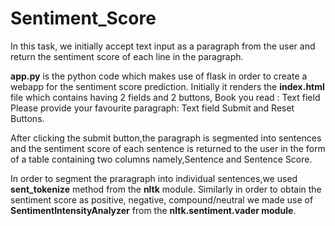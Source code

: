 # Sentiment_Score
In this task, we initially accept text input as a paragraph from the user and return the sentiment score of each line in the paragraph.


**app.py** is the python code which makes use of flask in order to create a webapp for the sentiment score prediction.
Initially it renders the **index.html** file which contains having 2 fields and 2 buttons,
Book you read : Text field
Please provide your favourite paragraph: Text field
Submit and Reset Buttons.

After clicking the submit button,the paragraph is segmented into sentences and the sentiment score of each sentence is returned to the user in the form of a table containing two columns namely,Sentence and Sentence Score.

In order to segment the  praragraph into individual sentences,we used **sent_tokenize** method from the **nltk** module.
Similarly in order to obtain the sentiment score as positive, negative, compound/neutral we made use of **SentimentIntensityAnalyzer** from the **nltk.sentiment.vader module**.


